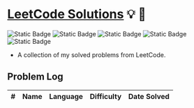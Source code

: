 # **[LeetCode Solutions](https://leetcode.com/)** :bulb: :rocket:

![Static Badge](https://img.shields.io/badge/language-c%23%2C%20python-purple)
![Static Badge](https://img.shields.io/badge/easy-9-green)
![Static Badge](https://img.shields.io/badge/medium-0-orange)
![Static Badge](https://img.shields.io/badge/hard-0-red?color=%23ff0000)
![Static Badge](https://img.shields.io/badge/total-9-yellow)

- A collection of my solved problems from LeetCode.

## Problem Log

| #   | Name | Language | Difficulty | Date Solved |
| --- | :--: | -------: | ---------- | ----------- |
